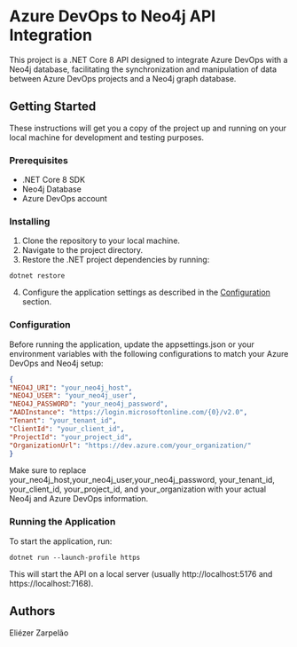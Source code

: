 # Azure DevOps to Neo4j API Integration

This project is a .NET Core 8 API designed to integrate Azure DevOps with a Neo4j database, facilitating the synchronization and manipulation of data between Azure DevOps projects and a Neo4j graph database.

## Getting Started

These instructions will get you a copy of the project up and running on your local machine for development and testing purposes.

### Prerequisites

- .NET Core 8 SDK
- Neo4j Database
- Azure DevOps account

### Installing

1. Clone the repository to your local machine.
2. Navigate to the project directory.
3. Restore the .NET project dependencies by running:

```
dotnet restore
```

4. Configure the application settings as described in the [Configuration](#configuration) section.

### Configuration

Before running the application, update the appsettings.json or your environment variables with the following configurations to match your Azure DevOps and Neo4j setup:

```json
{
"NEO4J_URI": "your_neo4j_host",
"NEO4J_USER": "your_neo4j_user",
"NEO4J_PASSWORD": "your_neo4j_password",
"AADInstance": "https://login.microsoftonline.com/{0}/v2.0",
"Tenant": "your_tenant_id",
"ClientId": "your_client_id",
"ProjectId": "your_project_id",
"OrganizationUrl": "https://dev.azure.com/your_organization/"
}
```

Make sure to replace your_neo4j_host,your_neo4j_user,your_neo4j_password, your_tenant_id, your_client_id, your_project_id, and your_organization with your actual Neo4j and Azure DevOps information.

### Running the Application
To start the application, run:
```
dotnet run --launch-profile https
```

This will start the API on a local server (usually http://localhost:5176 and https://localhost:7168). 

## Authors
Eliézer Zarpelão


